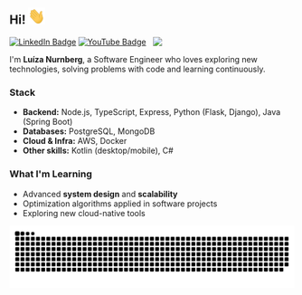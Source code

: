 <h2> Hi! <img src="https://raw.githubusercontent.com/ABSphreak/ABSphreak/master/gifs/Hi.gif" width="30px"></h2>

<img align="right" src="https://user-images.githubusercontent.com/108588943/230480394-954e0943-ea3f-42f1-9342-30b09ba020ef.gif" width="250">

[![LinkedIn Badge](https://img.shields.io/badge/-Linkedin-blue?style=flat-square&logo=Linkedin&logoColor=white&link=https://www.linkedin.com/in/luízanurnberg/)](https://www.linkedin.com/in/luízanurnberg/)
[![YouTube Badge](https://img.shields.io/badge/-YouTube-red?style=flat-square&logo=youtube&logoColor=white&link=https://www.youtube.com/@luizanurnberg2154)](https://www.youtube.com/@luizanurnberg2154)  

I'm **Luíza Nurnberg**, a Software Engineer who loves exploring new technologies, solving problems with code and learning continuously.  

### Stack
- **Backend:** Node.js, TypeScript, Express, Python (Flask, Django), Java (Spring Boot)  
- **Databases:** PostgreSQL, MongoDB  
- **Cloud & Infra:** AWS, Docker  
- **Other skills:** Kotlin (desktop/mobile), C#

### What I'm Learning
- Advanced **system design** and **scalability**  
- Optimization algorithms applied in software projects  
- Exploring new cloud-native tools

<picture>
  <source media="(prefers-color-scheme: dark)" srcset="https://raw.githubusercontent.com/holic-x/holic-x/output/github-contribution-grid-snake-dark.svg">
  <source media="(prefers-color-scheme: light)" srcset="https://raw.githubusercontent.com/holic-x/holic-x/output/github-contribution-grid-snake.svg">
  <img alt="github contribution grid snake animation" src="https://raw.githubusercontent.com/adorabled4/adorabled4/output/github-contribution-grid-snake.svg">
</picture>
